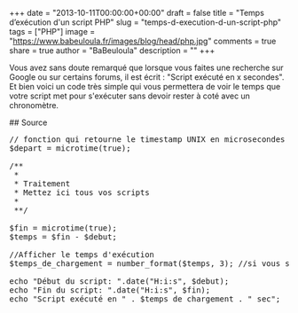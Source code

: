 +++
date = "2013-10-11T00:00:00+00:00"
draft = false
title = "Temps d’exécution d'un script PHP"
slug = "temps-d-execution-d-un-script-php"
tags = ["PHP"]
image = "https://www.babeuloula.fr/images/blog/head/php.jpg"
comments = true
share = true
author = "BaBeuloula"
description = ""
+++

<p>Vous avez sans doute remarqu&eacute; que lorsque vous faites une recherche sur Google ou sur certains forums, il est &eacute;crit : &quot;Script ex&eacute;cut&eacute; en x secondes&quot;. Et bien voici un code tr&egrave;s simple qui vous permettera de voir le temps que votre script met pour s&#39;ex&eacute;cuter sans devoir rester &agrave; cot&eacute; avec un chronom&egrave;tre.</p>
<!--more-->
## Source

<pre class="brush: php; toolbar: false; first-line: 1; class-name: 'my_personnal_code' ">
// fonction qui retourne le timestamp UNIX en microsecondes
$depart = microtime(true);

/**
 *
 * Traitement
 * Mettez ici tous vos scripts
 *
 **/

$fin = microtime(true);
$temps = $fin - $debut;

//Afficher le temps d&#39;ex&eacute;cution
$temps_de_chargement = number_format($temps, 3); //si vous souhaitez plus pr&eacute;cision changer 3 par un nombre plus grand

echo &quot;D&eacute;but du script: &quot;.date(&quot;H:i:s&quot;, $debut);
echo &quot;Fin du script: &quot;.date(&quot;H:i:s&quot;, $fin);
echo &quot;Script ex&eacute;cut&eacute; en &quot; . $temps_de_chargement . &quot; sec&quot;;</pre>
